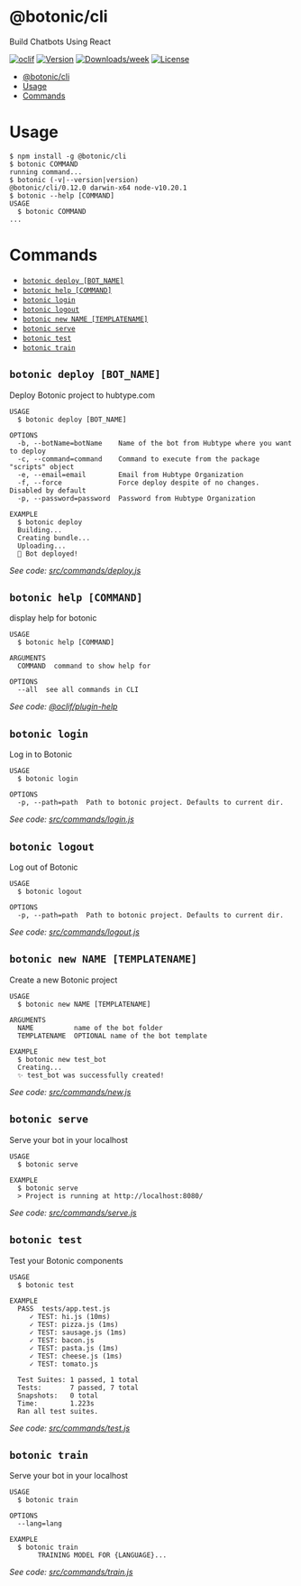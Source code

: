 # @botonic/cli

Build Chatbots Using React

[![oclif](https://img.shields.io/badge/cli-oclif-brightgreen.svg)](https://oclif.io)
[![Version](https://img.shields.io/npm/v/@botonic/cli.svg)](https://npmjs.org/package/@botonic/cli)
[![Downloads/week](https://img.shields.io/npm/dw/@botonic/cli.svg)](https://npmjs.org/package/@botonic/cli)
[![License](https://img.shields.io/npm/l/@botonic/cli.svg)](https://github.com/hubtype/botonic/blob/master/package.json)

<!-- toc -->

- [@botonic/cli](#botoniccli)
- [Usage](#usage)
- [Commands](#commands)
<!-- tocstop -->

# Usage

<!-- usage -->

```sh-session
$ npm install -g @botonic/cli
$ botonic COMMAND
running command...
$ botonic (-v|--version|version)
@botonic/cli/0.12.0 darwin-x64 node-v10.20.1
$ botonic --help [COMMAND]
USAGE
  $ botonic COMMAND
...
```

<!-- usagestop -->

# Commands

<!-- commands -->

- [`botonic deploy [BOT_NAME]`](#botonic-deploy-bot_name)
- [`botonic help [COMMAND]`](#botonic-help-command)
- [`botonic login`](#botonic-login)
- [`botonic logout`](#botonic-logout)
- [`botonic new NAME [TEMPLATENAME]`](#botonic-new-name-templatename)
- [`botonic serve`](#botonic-serve)
- [`botonic test`](#botonic-test)
- [`botonic train`](#botonic-train)

## `botonic deploy [BOT_NAME]`

Deploy Botonic project to hubtype.com

```
USAGE
  $ botonic deploy [BOT_NAME]

OPTIONS
  -b, --botName=botName    Name of the bot from Hubtype where you want to deploy
  -c, --command=command    Command to execute from the package "scripts" object
  -e, --email=email        Email from Hubtype Organization
  -f, --force              Force deploy despite of no changes. Disabled by default
  -p, --password=password  Password from Hubtype Organization

EXAMPLE
  $ botonic deploy
  Building...
  Creating bundle...
  Uploading...
  🚀 Bot deployed!
```

_See code: [src/commands/deploy.js](https://github.com/hubtype/botonic/blob/master/packages/botonic-cli/src/commands/deploy.ts)_

## `botonic help [COMMAND]`

display help for botonic

```
USAGE
  $ botonic help [COMMAND]

ARGUMENTS
  COMMAND  command to show help for

OPTIONS
  --all  see all commands in CLI
```

_See code: [@oclif/plugin-help](https://github.com/oclif/plugin-help/blob/v2.2.3/src/commands/help.ts)_

## `botonic login`

Log in to Botonic

```
USAGE
  $ botonic login

OPTIONS
  -p, --path=path  Path to botonic project. Defaults to current dir.
```

_See code: [src/commands/login.js](https://github.com/hubtype/botonic/blob/master/packages/botonic-cli/src/commands/login.ts)_

## `botonic logout`

Log out of Botonic

```
USAGE
  $ botonic logout

OPTIONS
  -p, --path=path  Path to botonic project. Defaults to current dir.
```

_See code: [src/commands/logout.js](https://github.com/hubtype/botonic/blob/master/packages/botonic-cli/src/commands/logout.ts)_

## `botonic new NAME [TEMPLATENAME]`

Create a new Botonic project

```
USAGE
  $ botonic new NAME [TEMPLATENAME]

ARGUMENTS
  NAME          name of the bot folder
  TEMPLATENAME  OPTIONAL name of the bot template

EXAMPLE
  $ botonic new test_bot
  Creating...
  ✨ test_bot was successfully created!
```

_See code: [src/commands/new.js](https://github.com/hubtype/botonic/blob/master/packages/botonic-cli/src/commands/new.ts)_

## `botonic serve`

Serve your bot in your localhost

```
USAGE
  $ botonic serve

EXAMPLE
  $ botonic serve
  > Project is running at http://localhost:8080/
```

_See code: [src/commands/serve.js](https://github.com/hubtype/botonic/blob/master/packages/botonic-cli/src/commands/serve.ts)_

## `botonic test`

Test your Botonic components

```
USAGE
  $ botonic test

EXAMPLE
  PASS  tests/app.test.js
     ✓ TEST: hi.js (10ms)
     ✓ TEST: pizza.js (1ms)
     ✓ TEST: sausage.js (1ms)
     ✓ TEST: bacon.js
     ✓ TEST: pasta.js (1ms)
     ✓ TEST: cheese.js (1ms)
     ✓ TEST: tomato.js

  Test Suites: 1 passed, 1 total
  Tests:       7 passed, 7 total
  Snapshots:   0 total
  Time:        1.223s
  Ran all test suites.
```

_See code: [src/commands/test.js](https://github.com/hubtype/botonic/blob/master/packages/botonic-cli/src/commands/test.ts)_

## `botonic train`

Serve your bot in your localhost

```
USAGE
  $ botonic train

OPTIONS
  --lang=lang

EXAMPLE
  $ botonic train
       TRAINING MODEL FOR {LANGUAGE}...
```

_See code: [src/commands/train.js](https://github.com/hubtype/botonic/blob/master/packages/botonic-cli/src/commands/train.ts)_

<!-- commandsstop -->
